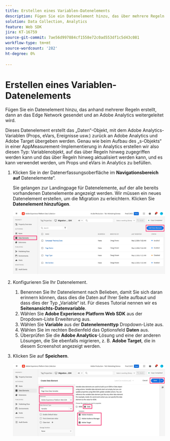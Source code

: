 ```yaml
---
title: Erstellen eines Variablen-Datenelements
description: Fügen Sie ein Datenelement hinzu, das über mehrere Regeln aufgebaut, dann an das Edge Network gesendet und an Adobe Analytics weitergeleitet wird
solution: Data Collection, Analytics
feature: Web SDK
jira: KT-16759
source-git-commit: 7ae56d997884cf1558e72c0ad553df1c5d43c081
workflow-type: tm+mt
source-wordcount: '282'
ht-degree: 0%

---
```



# Erstellen eines Variablen-Datenelements

Fügen Sie ein Datenelement hinzu, das anhand mehrerer Regeln erstellt, dann an das Edge Network gesendet und an Adobe Analytics weitergeleitet wird.

Dieses Datenelement erstellt das „Daten“-Objekt, mit dem Adobe Analytics-Variablen (Props, eVars, Ereignisse usw.) zurück an Adobe Analytics und Adobe Target übergeben werden. Genau wie beim Aufbau des „s-Objekts“ in einer AppMeasurement-Implementierung in Analytics erstellen wir also diesen Typ: Variablenobjekt, auf das über Regeln hinweg zugegriffen werden kann und das über Regeln hinweg aktualisiert werden kann, und es kann verwendet werden, um Props und eVars in Analytics zu befüllen.

1. Klicken Sie in der Datenerfassungsoberfläche im **Navigationsbereich auf** Datenelemente“.

   Sie gelangen zur Landingpage für Datenelemente, auf der alle bereits vorhandenen Datenelemente angezeigt werden. Wir müssen ein neues Datenelement erstellen, um die Migration zu erleichtern. Klicken Sie **Datenelement hinzufügen**.

   ![Datenelement hinzufügen](assets/add-new-data-alement.jpg)

1. Konfigurieren Sie Ihr Datenelement.
   1. Benennen Sie Ihr Datenelement nach Belieben, damit Sie sich daran erinnern können, dass dies die Daten auf Ihrer Seite aufbaut und dass dies der Typ „Variable“ ist. Für dieses Tutorial nennen wir es **Seitenansichts-Datenvariable**.
   1. Wählen Sie **Adobe Experience Platform Web SDK** aus der Dropdown-Liste Erweiterung aus.
   1. Wählen Sie **Variable** aus der **Datenelementtyp** Dropdown-Liste aus.
   1. Wählen Sie im rechten Bedienfeld das Optionsfeld **Daten** aus.
   1. Überprüfen Sie die **Adobe Analytics**-Lösung und eine der anderen Lösungen, die Sie ebenfalls migrieren, z. B. **Adobe Target**, die in diesem Screenshot angezeigt werden.
1. Klicken Sie auf **Speichern**.

   ![Konfigurieren eines Datenelements für Variablen](assets/configure-variable-data-element.jpg)
